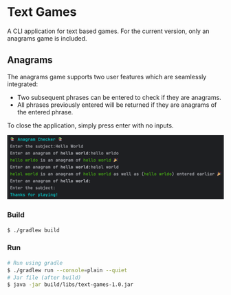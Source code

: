 # Text Games
A CLI application for text based games. For the current version, only an anagrams game is included.

## Anagrams
The anagrams game supports two user features which are seamlessly integrated:
- Two subsequent phrases can be entered to check if they are anagrams.
- All phrases previously entered will be returned if they are anagrams of the entered phrase.

To close the application, simply press enter with no inputs.

![App Screenshot](app-screenshot.png?raw=true "App Screenshot")

### Build
```bash
$ ./gradlew build
```

### Run
```bash
# Run using gradle
$ ./gradlew run --console=plain --quiet
# Jar file (after build)
$ java -jar build/libs/text-games-1.0.jar
```